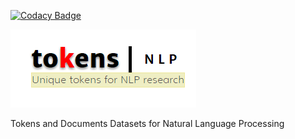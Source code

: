 
[![Codacy Badge](https://api.codacy.com/project/badge/Grade/1afa00d5a82544a7bf2847d5609cc1a6)](https://app.codacy.com/manual/racherb/tokens?utm_source=github.com&utm_medium=referral&utm_content=racherb/tokens&utm_campaign=Badge_Grade_Dashboard)

![TOKENS](tokens.png)

Tokens and Documents Datasets for Natural Language Processing
